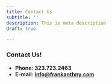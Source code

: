 ```yaml
---
title: Contact Us
subtitle: ''
description: This is meta description
draft: true

---
```

### Contact Us!

* **Phone: 323.723.2463**
* **E-mail: info@frankanthny.com**